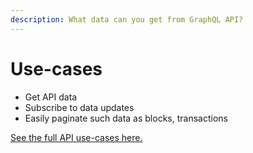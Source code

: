 ```yaml
---
description: What data can you get from GraphQL API?
---
```


# Use-cases

* Get API data
* Subscribe to data updates
* Easily paginate such data as blocks, transactions

[See the full API use-cases here.](../../reference/ever-os-api/#use-cases)
